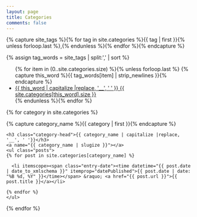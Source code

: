 ```yaml
---
layout: page
title: Categories
comments: false
---
```

 
 {% capture site_tags %}{% for tag in site.categories %}{{ tag | first }}{% unless forloop.last %},{% endunless %}{% endfor %}{% endcapture %}
<!-- site_tags: {{ site_tags }} -->
{% assign tag_words = site_tags | split:',' | sort %}
<!-- tag_words: {{ tag_words }} -->
 

<div id="archives">
  <ul class="tag-box inline">
  {% for item in (0..site.categories.size) %}{% unless forloop.last %}
    {% capture this_word %}{{ tag_words[item] | strip_newlines }}{% endcapture %}
    <li><a href="#{{ this_word | cgi_escape }}">{{ this_word | capitalize |replace, '__', ' ' }} <span>{{ site.categories[this_word].size }}</span></a></li>
  {% endunless %}{% endfor %}
  </ul>

{% for category in site.categories %}
  <div class="archive-group">
    {% capture category_name %}{{ category | first }}{% endcapture %}
    <div id="#{{ category_name | slugize }}"></div>
    <p></p>
    
    <h3 class="category-head">{{ category_name | capitalize |replace, '__', ' '}}</h3>
    <a name="{{ category_name | slugize }}"></a>
    <ul class="posts">
    {% for post in site.categories[category_name] %}
    
      <li itemscope><span class="entry-date"><time datetime="{{ post.date | date_to_xmlschema }}" itemprop="datePublished">{{ post.date | date: "%B %d, %Y" }}</time></span> &raquo; <a href="{{ post.url }}">{{ post.title }}</a></li>

    {% endfor %}
    </ul>
  </div>
{% endfor %}
</div>